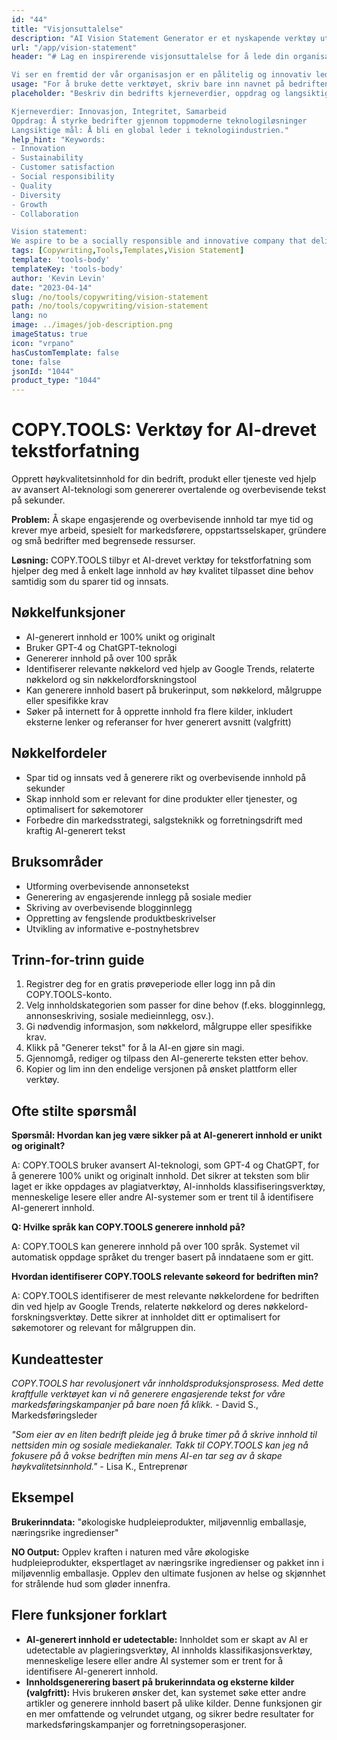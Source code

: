```yaml
---
id: "44"
title: "Visjonsuttalelse"
description: "AI Vision Statement Generator er et nyskapende verktøy utviklet for å hjelpe bedrifter med å utforme kraftfulle og inspirerende visjonsuttalelser. Den bruker kunstig intelligens for å generere overbevisende, fremtidsrettede uttalelser som er i tråd med din virksomhets kjerneverdier, misjon og langsiktige mål."
url: "/app/vision-statement"
header: "# Lag en inspirerende visjonsuttalelse for å lede din organisasjons fremtid.

Vi ser en fremtid der vår organisasjon er en pålitelig og innovativ leder innen vår bransje. Vi er drevet av et ønske om å skape varige positive endringer for samfunnet og miljøet. Vi forplikter oss til å levere kvalitetsprodukter og -tjenester som er tilpasset kundenes behov. Vårt team av dedikerte og lidenskapelige fagpersoner jobber sammen for å realisere vår visjon om å forbedre verden rundt oss."
usage: "For å bruke dette verktøyet, skriv bare inn navnet på bedriften din, kjerneverdiene, misjonen og langsiktige mål. AI Vision Statement Generator vil deretter opprette en unik og effektiv visjonserklæring basert på inndataene dine."
placeholder: "Beskriv din bedrifts kjerneverdier, oppdrag og langsiktige mål, for eksempel: 

Kjerneverdier: Innovasjon, Integritet, Samarbeid
Oppdrag: Å styrke bedrifter gjennom toppmoderne teknologiløsninger
Langsiktige mål: Å bli en global leder i teknologiindustrien."
help_hint: "Keywords: 
- Innovation
- Sustainability
- Customer satisfaction
- Social responsibility
- Quality
- Diversity
- Growth
- Collaboration

Vision statement:
We aspire to be a socially responsible and innovative company that delivers high-quality products and services to our diverse customers, while promoting sustainability and growth in collaboration with our stakeholders, to achieve ultimate customer satisfaction."
tags: [Copywriting,Tools,Templates,Vision Statement]
template: 'tools-body'
templateKey: 'tools-body'
author: 'Kevin Levin'
date: "2023-04-14"
slug: /no/tools/copywriting/vision-statement
path: /no/tools/copywriting/vision-statement
lang: no
image: ../images/job-description.png
imageStatus: true
icon: "vrpano"
hasCustomTemplate: false
tone: false
jsonId: "1044"
product_type: "1044"
---
```

# COPY.TOOLS: Verktøy for AI-drevet tekstforfatning

Opprett høykvalitetsinnhold for din bedrift, produkt eller tjeneste ved hjelp av avansert AI-teknologi som genererer overtalende og overbevisende tekst på sekunder.

**Problem:** Å skape engasjerende og overbevisende innhold tar mye tid og krever mye arbeid, spesielt for markedsførere, oppstartsselskaper, gründere og små bedrifter med begrensede ressurser.

**Løsning:** COPY.TOOLS tilbyr et AI-drevet verktøy for tekstforfatning som hjelper deg med å enkelt lage innhold av høy kvalitet tilpasset dine behov samtidig som du sparer tid og innsats.

## Nøkkelfunksjoner

- AI-generert innhold er 100% unikt og originalt
- Bruker GPT-4 og ChatGPT-teknologi
- Genererer innhold på over 100 språk
- Identifiserer relevante nøkkelord ved hjelp av Google Trends, relaterte nøkkelord og sin nøkkelordforskningstool
- Kan generere innhold basert på brukerinput, som nøkkelord, målgruppe eller spesifikke krav
- Søker på internett for å opprette innhold fra flere kilder, inkludert eksterne lenker og referanser for hver generert avsnitt (valgfritt)

## Nøkkelfordeler

- Spar tid og innsats ved å generere rikt og overbevisende innhold på sekunder
- Skap innhold som er relevant for dine produkter eller tjenester, og optimalisert for søkemotorer
- Forbedre din markedsstrategi, salgsteknikk og forretningsdrift med kraftig AI-generert tekst

## Bruksområder

- Utforming overbevisende annonsetekst
- Generering av engasjerende innlegg på sosiale medier
- Skriving av overbevisende blogginnlegg
- Oppretting av fengslende produktbeskrivelser
- Utvikling av informative e-postnyhetsbrev

## Trinn-for-trinn guide

1. Registrer deg for en gratis prøveperiode eller logg inn på din COPY.TOOLS-konto.
2. Velg innholdskategorien som passer for dine behov (f.eks. blogginnlegg, annonseskriving, sosiale medieinnlegg, osv.).
3. Gi nødvendig informasjon, som nøkkelord, målgruppe eller spesifikke krav.
4. Klikk på "Generer tekst" for å la AI-en gjøre sin magi.
5. Gjennomgå, rediger og tilpass den AI-genererte teksten etter behov.
6. Kopier og lim inn den endelige versjonen på ønsket plattform eller verktøy.

## Ofte stilte spørsmål

**Spørsmål: Hvordan kan jeg være sikker på at AI-generert innhold er unikt og originalt?**

A: COPY.TOOLS bruker avansert AI-teknologi, som GPT-4 og ChatGPT, for å generere 100% unikt og originalt innhold. Det sikrer at teksten som blir laget er ikke oppdages av plagiatverktøy, AI-innholds klassifiseringsverktøy, menneskelige lesere eller andre AI-systemer som er trent til å identifisere AI-generert innhold.

**Q: Hvilke språk kan COPY.TOOLS generere innhold på?**

A: COPY.TOOLS kan generere innhold på over 100 språk. Systemet vil automatisk oppdage språket du trenger basert på inndataene som er gitt.

**Hvordan identifiserer COPY.TOOLS relevante søkeord for bedriften min?**

A: COPY.TOOLS identifiserer de mest relevante nøkkelordene for bedriften din ved hjelp av Google Trends, relaterte nøkkelord og deres nøkkelord-forskningsverktøy. Dette sikrer at innholdet ditt er optimalisert for søkemotorer og relevant for målgruppen din.

## Kundeattester

*COPY.TOOLS har revolusjonert vår innholdsproduksjonsprosess. Med dette kraftfulle verktøyet kan vi nå generere engasjerende tekst for våre markedsføringskampanjer på bare noen få klikk.* - David S., Markedsføringsleder

*"Som eier av en liten bedrift pleide jeg å bruke timer på å skrive innhold til nettsiden min og sosiale mediekanaler. Takk til COPY.TOOLS kan jeg nå fokusere på å vokse bedriften min mens AI-en tar seg av å skape høykvalitetsinnhold."* - Lisa K., Entreprenør

## Eksempel

**Brukerinndata:** "økologiske hudpleieprodukter, miljøvennlig emballasje, næringsrike ingredienser"

**NO Output:** Opplev kraften i naturen med våre økologiske hudpleieprodukter, ekspertlaget av næringsrike ingredienser og pakket inn i miljøvennlig emballasje. Opplev den ultimate fusjonen av helse og skjønnhet for strålende hud som gløder innenfra.

## Flere funksjoner forklart

- **AI-generert innhold er udetectable:** Innholdet som er skapt av AI er udetectable av plagieringsverktøy, AI innholds klassifikasjonsverktøy, menneskelige lesere eller andre AI systemer som er trent for å identifisere AI-generert innhold.
- **Innholdsgenerering basert på brukerinndata og eksterne kilder (valgfritt):** Hvis brukeren ønsker det, kan systemet søke etter andre artikler og generere innhold basert på ulike kilder. Denne funksjonen gir en mer omfattende og velrundet utgang, og sikrer bedre resultater for markedsføringskampanjer og forretningsoperasjoner.
